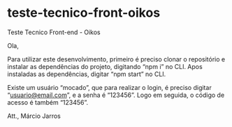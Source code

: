 # teste-tecnico-front-oikos
Teste Tecnico Front-end - Oikos

Ola, 

Para utilizar este desenvolvimento, primeiro é preciso clonar o repositório e instalar as dependências do projeto, digitando “npm i” no CLI. Apos instaladas as dependências, digitar “npm start” no CLI.

Existe um usuário “mocado”, que para realizar o login, é preciso digitar “usuario@email.com”, e a senha é “123456”. Logo em seguida, o código de acesso é também “123456”.

Att.,
Márcio Jarros
